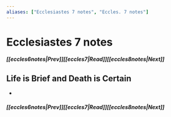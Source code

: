 ```yaml
---
aliases: ["Ecclesiastes 7 notes", "Eccles. 7 notes"]
---
```

# Ecclesiastes 7 notes
##### <span class=arrow-left></span>[[eccles6notes|Prev]]<span class=navigation-separator></span>[[eccles7|Read]]<span class=navigation-separator></span>[[eccles8notes|Next]]<span class=arrow-right></span>
## Life is Brief and Death is Certain
- 
##### <span class=arrow-left></span>[[eccles6notes|Prev]]<span class=navigation-separator></span>[[eccles7|Read]]<span class=navigation-separator></span>[[eccles8notes|Next]]<span class=arrow-right></span>